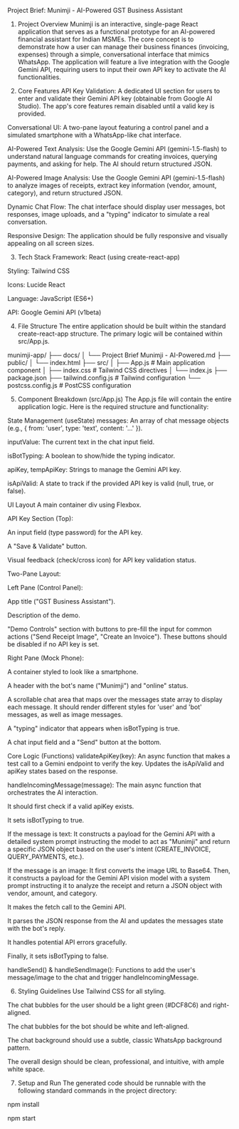 Project Brief: Munimji - AI-Powered GST Business Assistant
1. Project Overview
Munimji is an interactive, single-page React application that serves as a functional prototype for an AI-powered financial assistant for Indian MSMEs. The core concept is to demonstrate how a user can manage their business finances (invoicing, expenses) through a simple, conversational interface that mimics WhatsApp. The application will feature a live integration with the Google Gemini API, requiring users to input their own API key to activate the AI functionalities.

2. Core Features
API Key Validation: A dedicated UI section for users to enter and validate their Gemini API key (obtainable from Google AI Studio). The app's core features remain disabled until a valid key is provided.

Conversational UI: A two-pane layout featuring a control panel and a simulated smartphone with a WhatsApp-like chat interface.

AI-Powered Text Analysis: Use the Google Gemini API (gemini-1.5-flash) to understand natural language commands for creating invoices, querying payments, and asking for help. The AI should return structured JSON.

AI-Powered Image Analysis: Use the Google Gemini API (gemini-1.5-flash) to analyze images of receipts, extract key information (vendor, amount, category), and return structured JSON.

Dynamic Chat Flow: The chat interface should display user messages, bot responses, image uploads, and a "typing" indicator to simulate a real conversation.

Responsive Design: The application should be fully responsive and visually appealing on all screen sizes.

3. Tech Stack
Framework: React (using create-react-app)

Styling: Tailwind CSS

Icons: Lucide React

Language: JavaScript (ES6+)

API: Google Gemini API (v1beta)

4. File Structure
The entire application should be built within the standard create-react-app structure. The primary logic will be contained within src/App.js.

munimji-app/
├── docs/
│   └── Project Brief Munimji - AI-Powered.md
├── public/
│   └── index.html
├── src/
│   ├── App.js         # Main application component
│   ├── index.css      # Tailwind CSS directives
│   └── index.js
├── package.json
├── tailwind.config.js # Tailwind configuration
└── postcss.config.js  # PostCSS configuration

5. Component Breakdown (src/App.js)
The App.js file will contain the entire application logic. Here is the required structure and functionality:

State Management (useState)
messages: An array of chat message objects (e.g., { from: 'user', type: 'text', content: '...' }).

inputValue: The current text in the chat input field.

isBotTyping: A boolean to show/hide the typing indicator.

apiKey, tempApiKey: Strings to manage the Gemini API key.

isApiValid: A state to track if the provided API key is valid (null, true, or false).

UI Layout
A main container div using Flexbox.

API Key Section (Top):

An input field (type password) for the API key.

A "Save & Validate" button.

Visual feedback (check/cross icon) for API key validation status.

Two-Pane Layout:

Left Pane (Control Panel):

App title ("GST Business Assistant").

Description of the demo.

"Demo Controls" section with buttons to pre-fill the input for common actions ("Send Receipt Image", "Create an Invoice"). These buttons should be disabled if no API key is set.

Right Pane (Mock Phone):

A container styled to look like a smartphone.

A header with the bot's name ("Munimji") and "online" status.

A scrollable chat area that maps over the messages state array to display each message. It should render different styles for 'user' and 'bot' messages, as well as image messages.

A "typing" indicator that appears when isBotTyping is true.

A chat input field and a "Send" button at the bottom.

Core Logic (Functions)
validateApiKey(key): An async function that makes a test call to a Gemini endpoint to verify the key. Updates the isApiValid and apiKey states based on the response.

handleIncomingMessage(message): The main async function that orchestrates the AI interaction.

It should first check if a valid apiKey exists.

It sets isBotTyping to true.

If the message is text: It constructs a payload for the Gemini API with a detailed system prompt instructing the model to act as "Munimji" and return a specific JSON object based on the user's intent (CREATE_INVOICE, QUERY_PAYMENTS, etc.).

If the message is an image: It first converts the image URL to Base64. Then, it constructs a payload for the Gemini API vision model with a system prompt instructing it to analyze the receipt and return a JSON object with vendor, amount, and category.

It makes the fetch call to the Gemini API.

It parses the JSON response from the AI and updates the messages state with the bot's reply.

It handles potential API errors gracefully.

Finally, it sets isBotTyping to false.

handleSend() & handleSendImage(): Functions to add the user's message/image to the chat and trigger handleIncomingMessage.

6. Styling Guidelines
Use Tailwind CSS for all styling.

The chat bubbles for the user should be a light green (#DCF8C6) and right-aligned.

The chat bubbles for the bot should be white and left-aligned.

The chat background should use a subtle, classic WhatsApp background pattern.

The overall design should be clean, professional, and intuitive, with ample white space.

7. Setup and Run
The generated code should be runnable with the following standard commands in the project directory:

npm install

npm start
